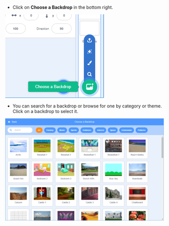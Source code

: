 + Click on **Choose a Backdrop** in the bottom right.

![截屏](images/stage-choose.png)

+ You can search for a backdrop or browse for one by category or theme. Click on a backdrop to select it.

![截图](images/backdrop.png)